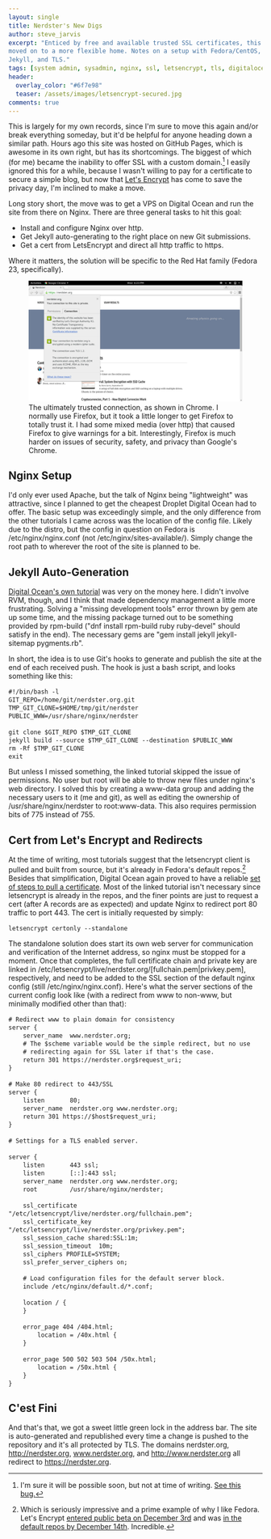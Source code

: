 ```yaml
---
layout: single
title: Nerdster's New Digs
author: steve_jarvis
excerpt: "Enticed by free and available trusted SSL certificates, this site
moved on to a more flexible home. Notes on a setup with Fedora/CentOS, Nginx,
Jekyll, and TLS."
tags: [system admin, sysadmin, nginx, ssl, letsencrypt, tls, digitalocean]
header:
  overlay_color: "#6f7e98"
  teaser: /assets/images/letsencrypt-secured.jpg
comments: true
---
```


This is largely for my own records, since I'm sure to move this again and/or
break everything someday, but it'd be helpful for anyone heading down a
similar path. Hours ago this site was hosted on GitHub Pages, which is awesome
in its own right, but has its shortcomings. The biggest of which (for me)
became the inability to offer SSL with a custom domain.[^1]
I easily ignored this for a while, because I wasn't
willing to pay for a certificate to secure a simple blog, but now that
[Let's Encrypt](https://letsencrypt.org/) has come to save the privacy day, I'm
inclined to make a move.

Long story short, the move was to get a VPS on Digital Ocean and run the site
from there on Nginx. There are three general tasks to hit this goal:

 * Install and configure Nginx over http.
 * Get Jekyll auto-generating to the right place on new Git submissions.
 * Get a cert from LetsEncrypt and direct all http traffic to https.

Where it matters, the solution will be specific to the Red Hat family (Fedora
23, specifically).

<figure>
    <a href="/assets/images/letsencrypt-secured.jpg"><img src="/assets/images/letsencrypt-secured.jpg"></a>
    <figcaption>The ultimately trusted connection, as shown in Chrome. I
    normally use Firefox, but it took a little longer to get Firefox to totally
    trust it. I had some mixed media (over http) that caused Firefox to give
    warnings for a bit. Interestingly, Firefox is much harder on issues of
    security, safety, and privacy than Google's Chrome.</figcaption>
</figure>

## Nginx Setup

I'd only ever used Apache, but the talk of Nginx being "lightweight" was
attractive, since I planned to get the cheapest Droplet Digital Ocean had to
offer. The basic setup was exceedingly simple, and the only
difference from the other tutorials I came across was the location of the config
file. Likely due to the distro, but the config in question on Fedora is
/etc/nginx/nginx.conf (not /etc/nginx/sites-available/). Simply change the root
path to wherever the root of the site is planned to be.

## Jekyll Auto-Generation

[Digital Ocean's own tutorial](https://www.digitalocean.com/community/tutorials/how-to-deploy-jekyll-blogs-with-git)
was very on the money here. I didn't involve RVM, though, and I think that made
dependency management a little more frustrating. Solving a "missing
development tools" error thrown by gem ate up some time,
and the missing package turned out to be something provided by rpm-build ("dnf
install rpm-build ruby ruby-devel" should satisfy in the end). The necessary
gems are "gem install jekyll jekyll-sitemap pygments.rb".

In short, the idea is to use Git's hooks to generate and publish the site at the
end of each received push. The hook is just a bash script, and looks something
like this:

    #!/bin/bash -l
    GIT_REPO=/home/git/nerdster.org.git
    TMP_GIT_CLONE=$HOME/tmp/git/nerdster
    PUBLIC_WWW=/usr/share/nginx/nerdster

    git clone $GIT_REPO $TMP_GIT_CLONE
    jekyll build --source $TMP_GIT_CLONE --destination $PUBLIC_WWW
    rm -Rf $TMP_GIT_CLONE
    exit

But unless I missed something, the linked tutorial skipped the issue of
permissions. No user but root will be able to throw new files under nginx's
web directory. I solved this by creating a www-data group and adding the
necessary users to it (me and git), as well as editing the ownership of
/usr/share/nginx/nerdster to root:www-data. This also requires permission bits
of 775 instead of 755.

## Cert from Let's Encrypt and Redirects

At the time of writing, most tutorials suggest that the letsencrypt client is
pulled and built from source, but it's already in Fedora's default repos.[^2]
Besides that simplification, Digital Ocean again proved to have a reliable
[set of steps to pull a certificate](https://www.digitalocean.com/community/tutorials/how-to-secure-nginx-with-let-s-encrypt-on-ubuntu-14-04).
Most of the linked tutorial isn't necessary since letsencrypt is already in the
repos, and the finer points are just to request a cert (after A records are as
expected) and update Nginx to redirect port 80 traffic to port 443. The cert is
initially requested by simply:

    letsencrypt certonly --standalone

The standalone solution does start its own web server for communication and
verification of the Internet address, so nginx must be stopped for a moment.
Once that completes, the full certificate chain and private key are linked in
/etc/letsencrypt/live/nerdster.org/[fullchain.pem|privkey.pem], respectively,
and need to be added to the SSL section of the default nginx config (still
/etc/nginx/nginx.conf). Here's what the server sections of the current config
look like (with a redirect from www to non-www, but minimally modified other
than that):

    # Redirect www to plain domain for consistency
    server {
        server_name  www.nerdster.org;
        # The $scheme variable would be the simple redirect, but no use
        # redirecting again for SSL later if that's the case.
	    return 301 https://nerdster.org$request_uri;
    }

    # Make 80 redirect to 443/SSL
    server {
        listen       80;
        server_name  nerdster.org www.nerdster.org;
	    return 301 https://$host$request_uri;
    }

    # Settings for a TLS enabled server.

    server {
        listen       443 ssl;
        listen       [::]:443 ssl;
        server_name  nerdster.org www.nerdster.org;
        root         /usr/share/nginx/nerdster;

        ssl_certificate "/etc/letsencrypt/live/nerdster.org/fullchain.pem";
        ssl_certificate_key "/etc/letsencrypt/live/nerdster.org/privkey.pem";
        ssl_session_cache shared:SSL:1m;
        ssl_session_timeout  10m;
        ssl_ciphers PROFILE=SYSTEM;
        ssl_prefer_server_ciphers on;

        # Load configuration files for the default server block.
        include /etc/nginx/default.d/*.conf;

        location / {
        }

        error_page 404 /404.html;
            location = /40x.html {
        }

        error_page 500 502 503 504 /50x.html;
            location = /50x.html {
        }
    }

## C'est Fini

And that's that, we got a sweet little green lock in the address bar. The site
is auto-generated and republished every time a change is pushed to the
repository and it's all protected by TLS. The domains nerdster.org,
http://nerdster.org, www.nerdster.org, and http://www.nerdster.org all
redirect to https://nerdster.org.

[^1]: I'm sure it will be possible soon, but not at time of writing. [See this bug.](https://github.com/isaacs/github/issues/156)
[^2]: Which is seriously impressive and a prime example of why I like
    Fedora. Let's Encrypt
    [entered public beta on December 3rd](https://www.eff.org/deeplinks/2015/12/lets-encrypt-enters-public-beta)
    and was
    [in the default repos by December 14th](https://fedoramagazine.org/letsencrypt-now-available-fedora/). Incredible.
